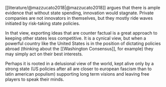 [[literature/@mazzucato2018|@mazzucato2018]] argues that there is ample evidence that without state spending, innovation would stagnate. Private companies are not innovators in themselves, but they mostly ride waves initiated by risk-taking state policies. 

In that view, exporting ideas that are counter factual is a great approach to keeping other states less competitive. It is a cynical view, but when a powerful country like the United States is in the position of dictating policies abroad (thinking about the [[Washington Consensus]], for example) they may simply act on their best interests. 

Perhaps it is rooted in a delusional view of the world, kept alive only by a strong state (US policies after all are closer to european fascism than to latin american populism) supporting long term visions and leaving free players to speak their minds. 


